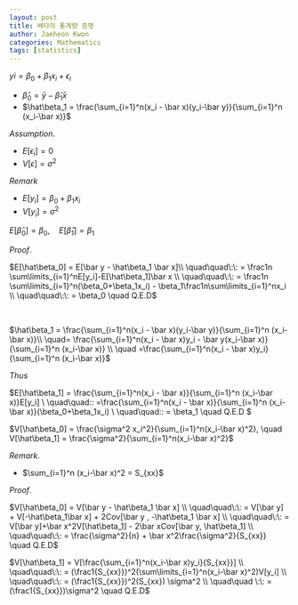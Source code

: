 ```yaml
---
layout: post
title: 베타의 통계량 증명
author: Jaeheon Kwon
categories: Mathematics
tags: [statistics]
---
```




$yi = \beta_0+\beta_1x_i + \epsilon_i$

- $\hat\beta_0 = \bar y - \hat\beta_1\bar x$
- $\hat\beta_1 = \frac{\sum_{i=1}^n(x_i - \bar x)(y_i-\bar y)}{\sum_{i=1}^n (x_i-\bar x)}$



$Assumption.$

- $E[\epsilon_i] = 0$
- $V[\epsilon] = \sigma^2$

$Remark$

- $E[y_i] = \beta_0 + \beta_1x_i$
- $V[y_i] = \sigma^2$



$E[\hat\beta_0]=\beta_0 ,\quad E[\hat\beta_1] =\beta_1$



$Proof.$

$E[\hat\beta_0] = E[\bar y - \hat\beta_1 \bar x]\\ \quad\quad\:\: = \frac1n \sum\limits_{i=1}^nE[y_i]-E[\hat\beta_1]\bar x \\ \quad\quad\:\: = \frac1n \sum\limits_{i=1}^n(\beta_0+\beta_1x_i) - \beta_1\frac1n\sum\limits_{i=1}^nx_i \\ \quad\quad\:\: = \beta_0 \quad Q.E.D$

<br>



$\hat\beta_1 = \frac{\sum_{i=1}^n(x_i - \bar x)(y_i-\bar y)}{\sum_{i=1}^n (x_i-\bar x)}\\ \quad= \frac{\sum_{i=1}^n(x_i - \bar x)y_i - \bar y(x_i-\bar x)}{\sum_{i=1}^n (x_i-\bar x)} \\ \quad =\frac{\sum_{i=1}^n(x_i - \bar x)y_i}{\sum_{i=1}^n (x_i-\bar x)}$

$Thus$

$E[\hat\beta_1] = \frac{\sum_{i=1}^n(x_i - \bar x)}{\sum_{i=1}^n (x_i-\bar x)}E[y_i] \\ \quad\quad\:\: =\frac{\sum_{i=1}^n(x_i - \bar x)}{\sum_{i=1}^n (x_i-\bar x)}(\beta_0+\beta_1x_i) \\ \quad\quad\:\: = \beta_1 \quad Q.E.D $



$V[\hat\beta_0] = \frac{\sigma^2 x_i^2}{\sum_{i=1}^n(x_i-\bar x)^2}, \quad V[\hat\beta_1] = \frac{\sigma^2}{\sum_{i=1}^n(x_i-\bar x)^2}$

$Remark.$

- $\sum_{i=1}^n (x_i-\bar x)^2 = S_{xx}$



$Proof.$

$V[\hat\beta_0] = V[\bar y - \hat\beta_1 \bar x] \\ \quad\quad\:\: = V[\bar y] + V[-\hat\beta_1\bar x] + 2Cov[\bar y , -\hat\beta_1 \bar x] \\ \quad\quad\:\: = V[\bar y]+\bar x^2V[\hat\beta_1] - 2\bar xCov[\bar y, \hat\beta_1] \\ \quad\quad\:\: = \frac{\sigma^2}{n} + \bar x^2\frac{\sigma^2}{S_{xx}} \quad Q.E.D$



$V[\hat\beta_1] = V[\frac{\sum_{i=1}^n(x_i-\bar x)y_i}{S_{xx}}] \\ \quad\quad\:\: = (\frac1{S_{xx}})^2(\sum\limits_{i=1}^n(x_i-\bar x)^2)V[y_i] \\ \quad\quad\:\: = (\frac1{S_{xx}})^2(S_{xx}) \sigma^2 \\ \quad\quad \:\: = (\frac1{S_{xx}})\sigma^2 \quad Q.E.D$


